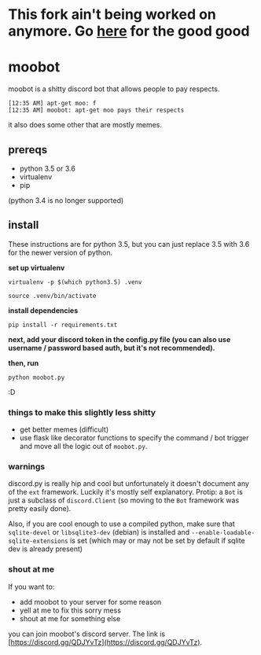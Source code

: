 # This fork ain't being worked on anymore. Go [here](https://github.com/aptgetmoo/moobot) for the good good

# moobot

moobot is a shitty discord bot that allows people to pay respects.

```
[12:35 AM] apt-get moo: f
[12:35 AM] moobot: apt-get moo pays their respects
```

it also does some other that are mostly memes.


## prereqs

* python 3.5 or 3.6
* virtualenv
* pip

(python 3.4 is no longer supported)

## install

These instructions are for python 3.5, but you can just replace 3.5 with 3.6 for the newer version of python.

**set up virtualenv**

`virtualenv -p $(which python3.5) .venv`

`source .venv/bin/activate`

**install dependencies**

`pip install -r requirements.txt`

**next, add your discord token in the config.py file (you can also use username / password based auth, but it's not recommended).**

**then, run**

`python moobot.py`

:D

### things to make this slightly less shitty

* get better memes (difficult)
* use flask like decorator functions to specify the command / bot trigger and move all the logic out of `moobot.py`.

### warnings

discord.py is really hip and cool but unfortunately it doesn't document any of the `ext` framework. Luckily it's mostly self explanatory. Protip: a `Bot` is just a subclass of `discord.Client` (so moving to the `Bot` framework was pretty easily done).

Also, if you are cool enough to use a compiled python, make sure that `sqlite-devel` or `libsqlite3-dev` (debian) is installed and `--enable-loadable-sqlite-extensions` is set (which may or may not be set by default if sqlite dev is already present)


### shout at me

If you want to:

* add moobot to your server for some reason
* yell at me to fix this sorry mess
* shout at me for something else

you can join moobot's discord server. The link is [https://discord.gg/QDJYvTz](https://discord.gg/QDJYvTz).

